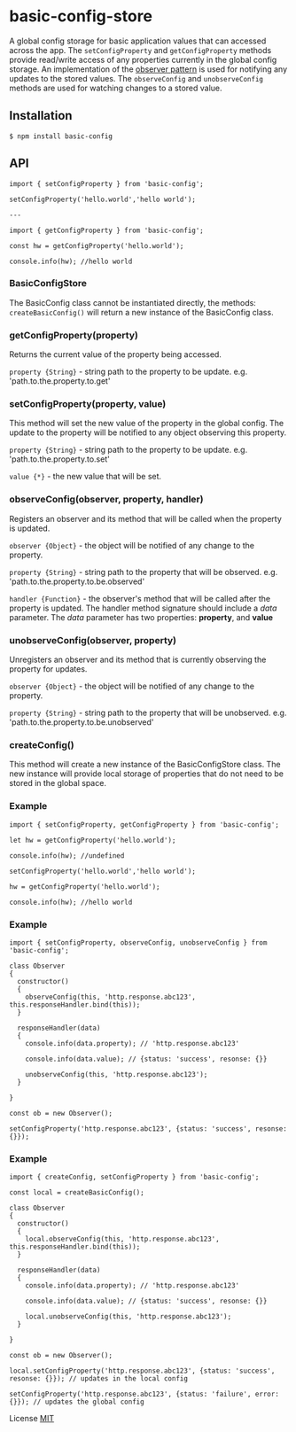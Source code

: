 # basic-config-store

A global config storage for basic application values that can accessed across the app. The `setConfigProperty` and 
`getConfigProperty` methods provide read/write access of any properties currently in the global config storage. An 
implementation of the [observer pattern](https://en.wikipedia.org/wiki/Observer_pattern) is used for notifying any 
updates to the stored values. The `observeConfig` and `unobserveConfig` methods are used for watching changes to a
stored value.

## Installation
``
$ npm install basic-config
``

## API
```
import { setConfigProperty } from 'basic-config';

setConfigProperty('hello.world','hello world');

---

import { getConfigProperty } from 'basic-config';

const hw = getConfigProperty('hello.world');

console.info(hw); //hello world
```

### BasicConfigStore
The BasicConfig class cannot be instantiated directly, the methods: `createBasicConfig()` 
will return a new instance of the BasicConfig class.

### getConfigProperty(property)
Returns the current value of the property being accessed.

`property {String}` - string path to the property to be update. e.g. 'path.to.the.property.to.get'

### setConfigProperty(property, value)
This method will set the new value of the property in the global config. The update to the property will be notified to
any object observing this property.

`property {String}` - string path to the property to be update. e.g. 'path.to.the.property.to.set'

`value {*}` - the new value that will be set.

### observeConfig(observer, property, handler)
Registers an observer and its method that will be called when the property is updated. 

`observer {Object}` - the object will be notified of any change to the property.

`property {String}` - string path to the property that will be observed. e.g. 'path.to.the.property.to.be.observed'

`handler {Function}` - the observer's method that will be called after the property is updated. The handler method 
signature should include a _data_ parameter. The _data_ parameter has two properties: **property**, and **value**

### unobserveConfig(observer, property)
Unregisters an observer and its method that is currently observing the property for updates.

`observer {Object}` - the object will be notified of any change to the property.

`property {String}` - string path to the property that will be unobserved. e.g. 'path.to.the.property.to.be.unobserved'

### createConfig()
This method will create a new instance of the BasicConfigStore class. The new instance will provide local storage of properties 
that do not need to be stored in the global space.

### Example
```
import { setConfigProperty, getConfigProperty } from 'basic-config';

let hw = getConfigProperty('hello.world');

console.info(hw); //undefined

setConfigProperty('hello.world','hello world');

hw = getConfigProperty('hello.world');

console.info(hw); //hello world
```

### Example
```
import { setConfigProperty, observeConfig, unobserveConfig } from 'basic-config';

class Observer
{
  constructor()
  {
    observeConfig(this, 'http.response.abc123', this.responseHandler.bind(this));
  }
  
  responseHandler(data)
  {
    console.info(data.property); // 'http.response.abc123'
    
    console.info(data.value); // {status: 'success', resonse: {}}
    
    unobserveConfig(this, 'http.response.abc123');
  }
  
}

const ob = new Observer();

setConfigProperty('http.response.abc123', {status: 'success', resonse: {}});
```

### Example
```
import { createConfig, setConfigProperty } from 'basic-config';

const local = createBasicConfig();

class Observer
{
  constructor()
  {
    local.observeConfig(this, 'http.response.abc123', this.responseHandler.bind(this));
  }
  
  responseHandler(data)
  {
    console.info(data.property); // 'http.response.abc123'
    
    console.info(data.value); // {status: 'success', resonse: {}}
    
    local.unobserveConfig(this, 'http.response.abc123');
  }
  
}

const ob = new Observer();

local.setConfigProperty('http.response.abc123', {status: 'success', resonse: {}}); // updates in the local config

setConfigProperty('http.response.abc123', {status: 'failure', error: {}}); // updates the global config
```

License [MIT](LICENSE)
